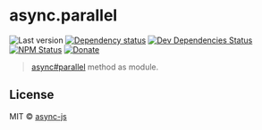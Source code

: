 # async.parallel

![Last version](https://img.shields.io/github/tag/async-js/async.parallel.svg?style=flat-square)
[![Dependency status](http://img.shields.io/david/async-js/async.parallel.svg?style=flat-square)](https://david-dm.org/async-js/async.parallel)
[![Dev Dependencies Status](http://img.shields.io/david/dev/async-js/async.parallel.svg?style=flat-square)](https://david-dm.org/async-js/async.parallel#info=devDependencies)
[![NPM Status](http://img.shields.io/npm/dm/async.parallel.svg?style=flat-square)](https://www.npmjs.org/package/async.parallel)
[![Donate](https://img.shields.io/badge/donate-paypal-blue.svg?style=flat-square)](https://paypal.me/kikobeats)

> [async#parallel](https://github.com/async-js/async#async.parallel) method as module.

## License

MIT © [async-js](https://github.com/async-js)

